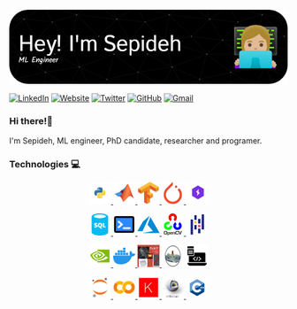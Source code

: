 
![Header](./github-header-image.png)


[![LinkedIn](https://img.shields.io/badge/LinkedIn-0077B5?style=for-the-badge&logo=linkedin&logoColor=white)](https://www.linkedin.com/in/sepidehkhakzadgharamaleki/)
[![Website](https://img.shields.io/badge/website-CCCCCC?style=for-the-badge&logo=About.me&logoColor=black)](https://users.encs.concordia.ca/~s_khakza/)
[![Twitter](https://img.shields.io/badge/Twitter-1DA1F2?style=for-the-badge&logo=twitter&logoColor=white)](https://twitter.com/sepideh_khakzad)
[![GitHub](https://img.shields.io/badge/GitHub-100000?style=for-the-badge&logo=github&logoColor=white)]([https://github.com/leviarista](https://twitter.com/sepideh_khakzad))
[![Gmail](https://img.shields.io/badge/Gmail-gray?style=for-the-badge&logo=gmail&logoColor=%23FFFFFF&labelColor=red)](mailto:SepidehKhakzad@gmail.com)


### Hi there!👋
I'm Sepideh, ML engineer, PhD candidate, researcher and programer.

### Technologies 💻
<p align="center">
    <a href="https://www.python.org/" target="_blank"> <img
            src="python.svg"
            alt="Python" width="40" height="40" /> </a>
    <a href="https://www.mathworks.com/products/matlab.html" target="_blank"> <img
            src="Matlab.svg"
            alt="Matlab" width="40" height="40" /> </a>
    <a href="https://www.tensorflow.org/" target="_blank"> <img
            src="tf.svg"
            alt="tf" width="40" height="40" /> </a>
    <a href="https://pytorch.org/" target="_blank"> <img
            src="pytorch.svg" alt="pytorch"
            width="40" height="40" /> </a>
    <a href="https://lightning.ai/docs/pytorch/stable/" target="_blank"> <img
            src="light.png"
            alt="light" width="40" height="40" /> </a>
</p>
<p align="center">
    <a href="https://www.w3schools.com/sql/" target="_blank"> <img
            src="sql.svg"
            alt="sql" width="40" height="40" /> </a>
    <a href="https://www.shellscript.sh/" target="_blank"> <img
            src="shell.svg" alt="shell"
            width="40" height="40" /> </a>
    <a href="https://azure.microsoft.com/en-us" target="_blank"> <img
            src="azure.svg" alt="azure" width="40"
            height="40" /> </a>
    <a href="https://opencv.org/" target="_blank"> <img
            src="opencv.svg"
            alt="opencv" width="40" height="40" /> </a>
    <a href="https://pandas.pydata.org/" target="_blank"> <img
            src="pandas.svg"
            alt="pandas" width="40" height="40" /> </a>
</p>
<p align="center">
    <a href="https://developer.nvidia.com/cuda-toolkit" target="_blank"> <img
            src="cuda.svg" alt="cuda"
            width="40" height="40" /> </a>
    <a href="https://www.docker.com/" target="_blank"> <img
            src="docker.svg"
            alt="docker" width="40" height="40" /> </a>
    <a href="https://field-ii.dk/" target="_blank"> <img
            src="field-ii.jpeg" alt="field-ii"
            width="40" height="40" /> </a>
    <a href="https://www.k-wave.org/" target="_blank"> <img
            src="k-wave.jpeg" alt="k-wave" width="40"
            height="40" /></a>
    <a href="https://www.techtarget.com/searchapparchitecture/definition/object-oriented-programming-OOP#:~:text=Object%2Doriented%20programming%20(OOP)%20is%20a%20computer%20programming%20model,has%20unique%20attributes%20and%20behavior." target="_blank"> <img
            src="oop.png"
            alt="oop" width="40" height="40" /> </a>
</p>
<p align="center">
    <a href="https://jupyter.org/" target="_blank"> <img
            src="jupyter.svg"
            alt="jupyter" width="40" height="40" /> </a>
    <a href="https://colab.research.google.com/" target="_blank"> <img
            src="colab.svg"
            alt="colab" width="40" height="40" /> </a>
    <a href="https://keras.io/" target="_blank"> <img
            src="keras.svg" alt="keras" width="40" height="40" /> </a>
    <a href="https://www.slicer.org/" target="_blank"> <img
            src="slicer.jpeg" alt="mssql" width="40"
            height="40" /> </a>
    <a href="https://cplusplus.com/" target="_blank"> <img
            src="cplusplus.svg"
            alt="c++" width="40" height="40" /> </a>
</p>

<!--
**sepidehkhakzad/sepidehkhakzad** is a ✨ _special_ ✨ repository because its `README.md` (this file) appears on your GitHub profile.

Here are some ideas to get you started:

- 🔭 I’m currently working on ...
- 🌱 I’m currently learning ...
- 👯 I’m looking to collaborate on ...
- 🤔 I’m looking for help with ...
- 💬 Ask me about ...
- 📫 How to reach me: ...
- 😄 Pronouns: ...
- ⚡ Fun fact: ...
-->
